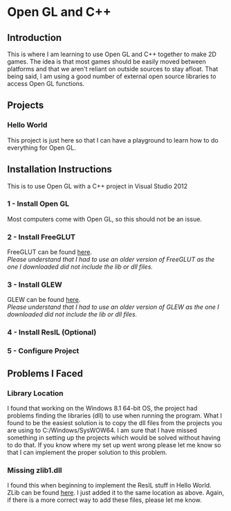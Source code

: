 # Open GL and C++## IntroductionThis is where I am learning to use Open GL and C++ together to make 2D games. The idea is that most games should be easily moved between platforms and that we aren't reliant on outside sources to stay afloat. That being said, I am using a good number of external open source libraries to access Open GL functions.## Projects### Hello WorldThis project is just here so that I can have a playground to learn how to do everything for Open GL.## Installation InstructionsThis is to use Open GL with a C++ project in Visual Studio 2012### 1 - Install Open GLMost computers come with Open GL, so this should not be an issue.### 2 - Install FreeGLUTFreeGLUT can be found [here](http://freeglut.sourceforge.net/).  *Please understand that I had to use an older version of FreeGLUT as the one I downloaded did not include the lib or dll files.*### 3 - Install GLEWGLEW can be found [here](http://glew.sourceforge.net/).  *Please understand that I had to use an older version of GLEW as the one I downloaded did not include the lib or dll files.*### 4 - Install ResIL (Optional)### 5 - Configure Project##  Problems I Faced### Library LocationI found that working on the Windows 8.1 64-bit OS, the project had problems finding the libraries (dll) to use when running the program. What I found to be the easiest solution is to copy the dll files from the projects you are using to C:/Windows/SysWOW64. I am sure that I have missed something in setting up the projects which would be solved without having to do that. If you know where my set up went wrong please let me know so that I can implement the proper solution to this problem.### Missing zlib1.dllI found this when beginning to implement the ResIL stuff in Hello World. ZLib can be found [here](http://www.zlib.net/). I just added it to the same location as above. Again, if there is a more correct way to add these files, please let me know.